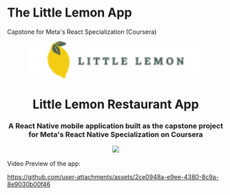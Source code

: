 # The Little Lemon App
Capstone for Meta's React Specialization (Coursera)

<p align="center">
<img src="./assets/img/Logo.png" width="400"/>
</p>
<h1 align="center">Little Lemon Restaurant App</h1>
<h3 align="center">
A React Native mobile application built as the capstone project for Meta's React Native Specialization on Coursera
</h3>
<p align="center">
<img src="https://github.com/user-attachments/assets/2ce0948a-e9ee-4380-8c9a-8e9030b00f46" width="300"/>
</p>

Video Preview of the app:

https://github.com/user-attachments/assets/2ce0948a-e9ee-4380-8c9a-8e9030b00f46
